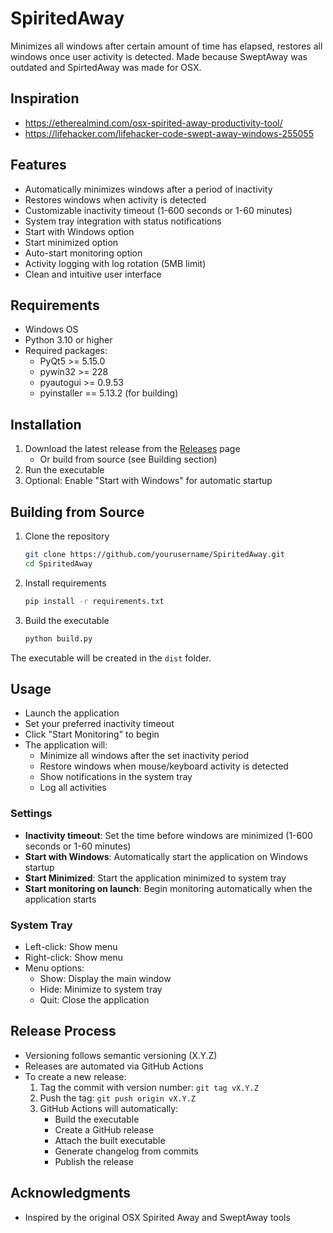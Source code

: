 # SpiritedAway
Minimizes all windows after certain amount of time has elapsed, restores all windows once user activity is detected. Made because SweptAway was outdated and SpirtedAway was made for OSX.

## Inspiration
+ https://etherealmind.com/osx-spirited-away-productivity-tool/
+ https://lifehacker.com/lifehacker-code-swept-away-windows-255055

## Features
- Automatically minimizes windows after a period of inactivity
- Restores windows when activity is detected
- Customizable inactivity timeout (1-600 seconds or 1-60 minutes)
- System tray integration with status notifications
- Start with Windows option
- Start minimized option
- Auto-start monitoring option
- Activity logging with log rotation (5MB limit)
- Clean and intuitive user interface

## Requirements
- Windows OS
- Python 3.10 or higher
- Required packages:
  - PyQt5 >= 5.15.0
  - pywin32 >= 228
  - pyautogui >= 0.9.53
  - pyinstaller == 5.13.2 (for building)

## Installation
1. Download the latest release from the [Releases](https://github.com/yourusername/SpiritedAway/releases) page
   - Or build from source (see Building section)
2. Run the executable
3. Optional: Enable "Start with Windows" for automatic startup

## Building from Source
1. Clone the repository
   ```bash
   git clone https://github.com/yourusername/SpiritedAway.git
   cd SpiritedAway
   ```

2. Install requirements
   ```bash
   pip install -r requirements.txt
   ```

3. Build the executable
   ```bash
   python build.py
   ```

The executable will be created in the `dist` folder.

## Usage
- Launch the application
- Set your preferred inactivity timeout
- Click "Start Monitoring" to begin
- The application will:
  - Minimize all windows after the set inactivity period
  - Restore windows when mouse/keyboard activity is detected
  - Show notifications in the system tray
  - Log all activities

### Settings
- **Inactivity timeout**: Set the time before windows are minimized (1-600 seconds or 1-60 minutes)
- **Start with Windows**: Automatically start the application on Windows startup
- **Start Minimized**: Start the application minimized to system tray
- **Start monitoring on launch**: Begin monitoring automatically when the application starts

### System Tray
- Left-click: Show menu
- Right-click: Show menu
- Menu options:
  - Show: Display the main window
  - Hide: Minimize to system tray
  - Quit: Close the application

## Release Process
- Versioning follows semantic versioning (X.Y.Z)
- Releases are automated via GitHub Actions
- To create a new release:
  1. Tag the commit with version number: `git tag vX.Y.Z`
  2. Push the tag: `git push origin vX.Y.Z`
  3. GitHub Actions will automatically:
     - Build the executable
     - Create a GitHub release
     - Attach the built executable
     - Generate changelog from commits
     - Publish the release

## Acknowledgments
- Inspired by the original OSX Spirited Away and SweptAway tools